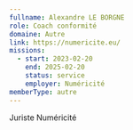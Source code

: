 ```yaml
---
fullname: Alexandre LE BORGNE
role: Coach conformité
domaine: Autre
link: https://numericite.eu/
missions:
  - start: 2023-02-20
    end: 2025-02-20
    status: service
    employer: Numéricité
memberType: autre
---
```


Juriste Numéricité
